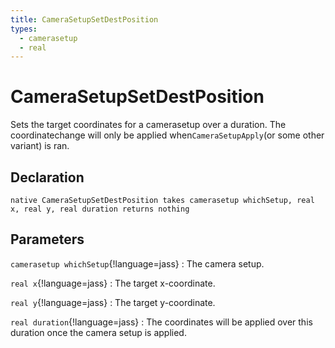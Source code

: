 ```yaml
---
title: CameraSetupSetDestPosition
types:
  - camerasetup
  - real
---
```


# CameraSetupSetDestPosition
Sets the target coordinates for a camerasetup over a duration. The coordinatechange will only be applied when`CameraSetupApply`(or some other variant) is ran.

## Declaration

```jass
native CameraSetupSetDestPosition takes camerasetup whichSetup, real x, real y, real duration returns nothing
```

## Parameters
`camerasetup whichSetup`{!language=jass}
: The camera setup.

`real x`{!language=jass}
: The target x-coordinate.

`real y`{!language=jass}
: The target y-coordinate.

`real duration`{!language=jass}
: The coordinates will be applied over this duration once the camera setup is applied.
